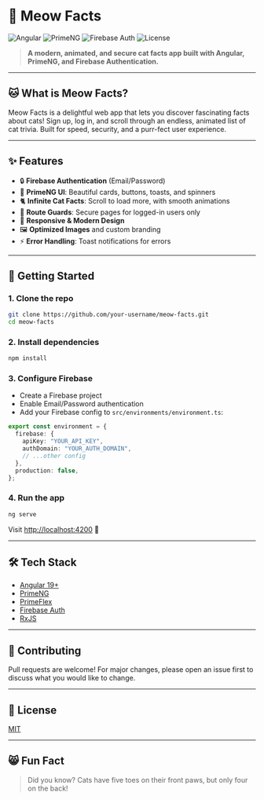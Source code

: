 # 🐾 Meow Facts

![Angular](https://img.shields.io/badge/Angular-19%2B-red?logo=angular)
![PrimeNG](https://img.shields.io/badge/PrimeNG-UI-blueviolet?logo=prime)
![Firebase Auth](https://img.shields.io/badge/Firebase-Auth-yellow?logo=firebase)
![License](https://img.shields.io/badge/license-MIT-green)

> **A modern, animated, and secure cat facts app built with Angular, PrimeNG, and Firebase Authentication.**

---

## 🐱 What is Meow Facts?

Meow Facts is a delightful web app that lets you discover fascinating facts about cats! Sign up, log in, and scroll through an endless, animated list of cat trivia. Built for speed, security, and a purr-fect user experience.

---

## ✨ Features

- 🔒 **Firebase Authentication** (Email/Password)
- 🎨 **PrimeNG UI**: Beautiful cards, buttons, toasts, and spinners
- 🐈 **Infinite Cat Facts**: Scroll to load more, with smooth animations
- 🚫 **Route Guards**: Secure pages for logged-in users only
- 🌈 **Responsive & Modern Design**
- 🖼️ **Optimized Images** and custom branding
- ⚡ **Error Handling**: Toast notifications for errors

---

## 🚀 Getting Started

### 1. Clone the repo

```bash
git clone https://github.com/your-username/meow-facts.git
cd meow-facts
```

### 2. Install dependencies

```bash
npm install
```

### 3. Configure Firebase

- Create a Firebase project
- Enable Email/Password authentication
- Add your Firebase config to `src/environments/environment.ts`:

```ts
export const environment = {
  firebase: {
    apiKey: "YOUR_API_KEY",
    authDomain: "YOUR_AUTH_DOMAIN",
    // ...other config
  },
  production: false,
};
```

### 4. Run the app

```bash
ng serve
```

Visit [http://localhost:4200](http://localhost:4200) 🚀

---

## 🛠️ Tech Stack

- [Angular 19+](https://angular.io/)
- [PrimeNG](https://primeng.org/)
- [PrimeFlex](https://www.primefaces.org/primeflex/)
- [Firebase Auth](https://firebase.google.com/products/auth)
- [RxJS](https://rxjs.dev/)

---

## 🤝 Contributing

Pull requests are welcome! For major changes, please open an issue first to discuss what you would like to change.

---

## 📄 License

[MIT](LICENSE)

---

## 😸 Fun Fact

> Did you know? Cats have five toes on their front paws, but only four on the back!
